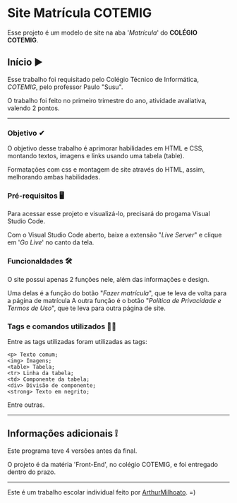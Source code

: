 # Site Matrícula COTEMIG
  Esse projeto é um modelo de site na aba '*Matrícula*' do **COLÉGIO COTEMIG**.
  
## Início ▶
  Esse trabalho foi requisitado pelo Colégio Técnico de Informática, *COTEMIG*, pelo professor Paulo "Susu".
 
  O trabalho foi feito no primeiro trimestre do ano, atividade avaliativa, valendo 2 pontos.

---

  ### Objetivo ✔
  O objetivo desse trabalho é aprimorar habilidades em HTML e CSS, montando textos, imagens e links usando uma tabela (table).

  Formatações com css e montagem de site através do HTML, assim, melhorando ambas habilidades.

### Pré-requisitos 🖥
  Para acessar esse projeto e visualizá-lo, precisará do progama Visual Studio Code.
  
  Com o Visual Studio Code aberto, baixe a extensão "*Live Server*" e clique em '*Go Live*' no canto da tela.

### Funcionaldades 🛠
  O site possui apenas 2 funções nele, além das informações e design.
  
  Uma delas é a função do botão "*Fazer matrícula*", que te leva de volta para a página de matrícula
  A outra função é o botão "*Política de Privacidade e Termos de Uso*", que te leva para outra página de site.

### Tags e comandos utilizados 👨‍💻
  Entre as tags utilizadas foram utilizadas as tags:
```
<p> Texto comum;
<img> Imagens;
<table> Tabela;
<tr> Linha da tabela;
<td> Componente da tabela;
<div> Divisão de componente;
<strong> Texto em negrito;
```
Entre outras.

---

  ## Informações adicionais ❕
  Este programa teve 4 versões antes da final.
  
  O projeto é da matéria 'Front-End', no colégio COTEMIG, e foi entregado dentro do prazo.

  ---

  Este é um trabalho escolar individual feito por [ArthurMilhoato](https://gist.github.com/ArthurMilhorato). =)

